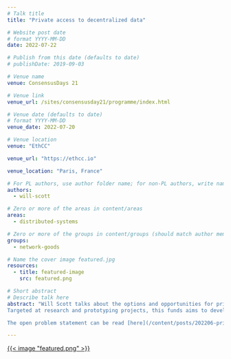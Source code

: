 ```yaml
---
# Talk title
title: "Private access to decentralized data"

# Website post date
# format YYYY-MM-DD
date: 2022-07-22

# Publish from this date (defaults to date)
# publishDate: 2019-09-03

# Venue name
venue: ConsensusDays 21

# Venue link
venue_url: /sites/consensusday21/programme/index.html

# Venue date (defaults to date)
# format YYYY-MM-DD
venue_date: 2022-07-20

# Venue location
venue: "EthCC"

venue_url: "https://ethcc.io"

venue_location: "Paris, France"

# For PL authors, use author folder name; for non-PL authors, write name as in paper within ""
authors:
  - will-scott

# Zero or more of the areas in content/areas
areas:
  - distributed-systems

# Zero or more of the groups in content/groups (should match author membership)
groups:
  - network-goods

# Name the cover image featured.jpg
resources:
  - title: featured-image
    src: featured.png

# Short abstract
# Describe talk here
abstract: "Will Scott talks about the options and opportunities for private access to decentralized data, and announces Protocol Labs private data retrieval fund. 
Targeted at research and prototyping projects, this funds aims to develop additional protocol-compatible primitives allowing users to interact privately with Web3 content.

The open problem statement can be read [here](/content/posts/202206-private-retrieval-op/) and the submission site will be announced shortly."

---
```



[{{< image "featured.png" >}}](https://www.youtube.com/watch?v=A0mzqmUtkSE)
